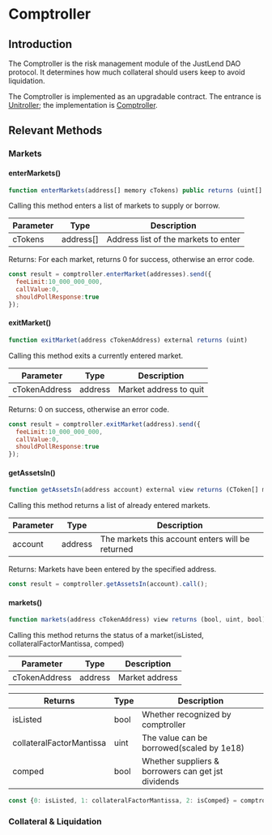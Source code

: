 # Comptroller

## Introduction

The Comptroller is the risk management module of the JustLend DAO protocol. It determines how much collateral should users keep to avoid liquidation.

The Comptroller is implemented as an upgradable contract. The entrance is [Unitroller](https://tronscan.org/#/contract/TGjYzgCyPobsNS9n6WcbdLVR9dH7mWqFx7/code); the implementation is [Comptroller](https://tronscan.org/#/contract/TJZi9eWzCLGBi9tuwvPxnaZTGa2iUpRc8v/code).

## Relevant Methods

### Markets

#### enterMarkets()

```javascript
function enterMarkets(address[] memory cTokens) public returns (uint[] memory)
```

Calling this method enters a list of markets to supply or borrow.

| Parameter | Type       | Description                          |
| --------- | ---------- | ------------------------------------ |
| cTokens   | address\[] | Address list of the markets to enter |

Returns: For each market, returns 0 for success, otherwise an error code.

```javascript
const result = comptroller.enterMarket(addresses).send({
  feeLimit:10_000_000_000,
  callValue:0,
  shouldPollResponse:true
});
```

#### exitMarket()

```javascript
function exitMarket(address cTokenAddress) external returns (uint)
```

Calling this method exits a currently entered market.

| Parameter     | Type    | Description            |
| ------------- | ------- | ---------------------- |
| cTokenAddress | address | Market address to quit |

Returns: 0 on success, otherwise an error code.

```javascript
const result = comptroller.exitMarket(address).send({
  feeLimit:10_000_000_000,
  callValue:0,
  shouldPollResponse:true
});
```

#### getAssetsIn()

```javascript
function getAssetsIn(address account) external view returns (CToken[] memory)
```

Calling this method returns a list of already entered markets.

| Parameter | Type    | Description                                       |
| --------- | ------- | ------------------------------------------------- |
| account   | address | The markets this account enters will be returned  |

Returns: Markets have been entered by the specified address.

```javascript
const result = comptroller.getAssetsIn(account).call();
```

#### markets()

```javascript
function markets(address cTokenAddress) view returns (bool, uint, bool)
```

Calling this method returns the status of a market(isListed, collateralFactorMantissa, comped)

| Parameter     | Type    | Description    |
| ------------- | ------- | -------------- |
| cTokenAddress | address | Market address |

| Returns                  | Type | Description                                         |
| ------------------------ | ---- | --------------------------------------------------- |
| isListed                 | bool | Whether recognized by comptroller                   |
| collateralFactorMantissa | uint | The value can be borrowed(scaled by 1e18)           |
| comped                   | bool | Whether suppliers & borrowers can get jst dividends |

```javascript
const {0: isListed, 1: collateralFactorMantissa, 2: isComped} = comptroller.markets(address).call();
```

### Collateral & Liquidation

